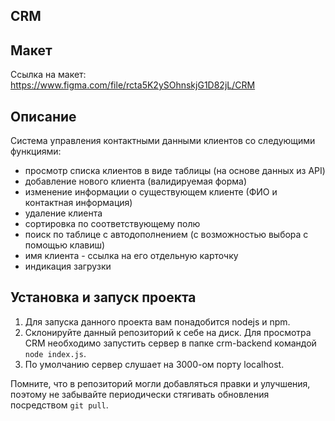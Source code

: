 ## CRM

## Макет

Ссылка на макет: https://www.figma.com/file/rcta5K2ySOhnskjG1D82jL/CRM

## Описание

Система управления контактными данными клиентов со следующими функциями:

- просмотр списка клиентов в виде таблицы (на основе данных из API)
- добавление нового клиента (валидируемая форма)
- изменение информации о существующем клиенте (ФИО и контактная информация)
- удаление клиента
- сортировка по соответствующему полю
- поиск по таблице с автодополнением (с возможностью выбора с помощью клавиш)
- имя клиента - ссылка на его отдельную карточку
- индикация загрузки
  
## Установка и запуск проекта

1. Для запуска данного проекта вам понадобится nodejs и npm.
2. Склонируйте данный репозиторий к себе на диск. Для просмотра CRM необходимо запустить сервер в папке crm-backend командой `node index.js`.
3. По умолчанию сервер слушает на 3000-ом порту localhost.

Помните, что в репозиторий могли добавляться правки и улучшения, поэтому не забывайте периодически стягивать обновления посредством `git pull`.

